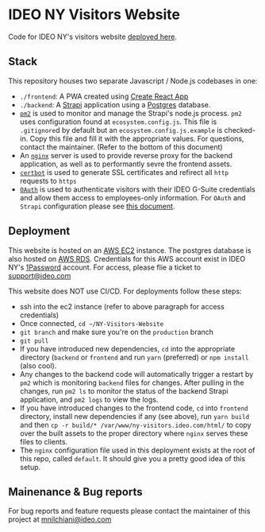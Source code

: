 # IDEO NY Visitors Website
Code for IDEO NY's visitors website [deployed here](http://ny-visitors.ideo.com).

## Stack

This repository houses two separate Javascript / Node.js codebases in one:

- `./frontend`: A PWA created using [Create React App](https://github.com/facebook/create-react-app)
- `./backend`: A [Strapi](http://strapi.io) application using a [Postgres](https://www.postgresql.org/) database.
- [`pm2`](http://pm2.keymetrics.io/) is used to monitor and manage the Strapi's node.js process. `pm2` uses configuration found at `ecosystem.config.js`. This file is `.gitignore`d by default but an `ecosystem.config.js.example` is checked-in. Copy this file and fill it with the appropriate values. For questions, contact the maintainer. (Refer to the bottom of this document)
- An [`nginx`](https://www.nginx.com/) server is used to provide reverse proxy for the backend application, as well as to performantly sevre the frontend assets.
- [`certbot`](https://certbot.eff.org/) is used to generate SSL certificates and refirect all `http` requests to `https`
- [`OAuth`](https://oauth.net/) is used to authenticate visitors with their IDEO G-Suite credentials and allow them access to employees-only information. For `OAuth` and `Strapi` configuration please see [this document](https://strapi.io/documentation/3.0.0-beta.x/plugins/users-permissions.html#authentication).

## Deployment
This website is hosted on an [AWS EC2](https://aws.amazon.com/ec2/) instance. The postgres database is also hosted on [AWS RDS](https://aws.amazon.com/rds/?c=db&sec=srv). Credentials for this AWS account exist in IDEO NY's [1Password](https://1password.com) account. For access, please flie a ticket to [support@ideo.com](mailto:support@ideo.com)

This website does NOT use CI/CD. For deployments follow these steps:

- ssh into the ec2 instance (refer to above paragraph for access credentials)
- Once connected, `cd ~/NY-Visitors-Website`
- `git branch` and make sure you're on the `production` branch
- `git pull`
- If you have introduced new dependencies, `cd` into the appropriate directory (`backend` or `frontend` and run `yarn` (preferred) or `npm install` (also cool).
- Any changes to the backend code will automatically trigger a restart by `pm2` which is monitoring `backend` files for changes. After pulling in the changes, run `pm2 ls` to monitor the status of the backend Strapi application, and `pm2 logs` to view the logs.
- If you have introduced changes to the frontend code, `cd` into `frontend` directory, install new dependencies if any (see above), run `yarn build` and then `cp -r build/* /var/www/ny-visitors.ideo.com/html/` to copy over the built assets to the proper directory where `nginx` serves these files to clients.
- The `nginx` configuration file used in this deployment exists at the root of this repo, called `default`. It should give you a pretty good idea of this setup.


## Mainenance & Bug reports
For bug reports and feature requests please contact the maintainer of this project at [mnilchiani@ideo.com](mailto:mnilchiani@ideo.com)

